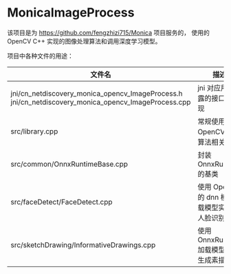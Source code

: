 # MonicaImageProcess

该项目是为 https://github.com/fengzhizi715/Monica 项目服务的，
使用的 OpenCV C++ 实现的图像处理算法和调用深度学习模型。


项目中各种文件的用途：

| 文件名                                                                                                      | 描述                              |
|----------------------------------------------------------------------------------------------------------|---------------------------------|
| jni/cn_netdiscovery_monica_opencv_ImageProcess.h </br>jni/cn_netdiscovery_monica_opencv_ImageProcess.cpp | jni 对应用层暴露的接口和实现                |
| src/library.cpp                                                                                          | 常规使用 OpenCV 图像算法相关的             |
| src/common/OnnxRuntimeBase.cpp                                                                           | 封装 OnnxRuntime 的基类              |
| src/faceDetect/FaceDetect.cpp                                                                            | 使用 OpenCV 的 dnn 模块加载模型实现的人脸识别检测 |
| src/sketchDrawing/InformativeDrawings.cpp                                                                | 使用 OnnxRuntime 加载模型实现生成素描画      |